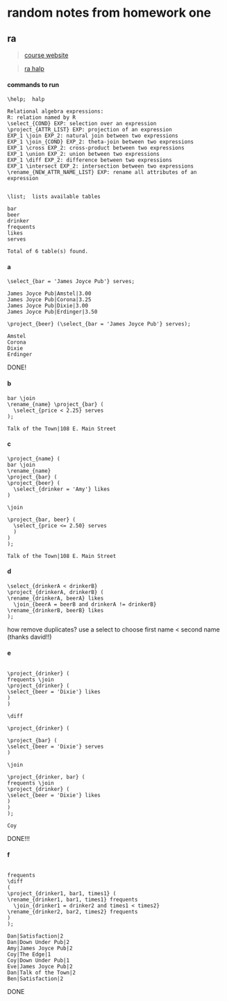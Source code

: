 # random notes from homework one

## ra 

> [course website](https://sites.duke.edu/compsci316_01_f2016/)

> [ra halp](https://sites.duke.edu/compsci316_01_f2016/help/ra/)

#### commands to run

```
\help;  halp

Relational algebra expressions:
R: relation named by R
\select_{COND} EXP: selection over an expression
\project_{ATTR_LIST} EXP: projection of an expression
EXP_1 \join EXP_2: natural join between two expressions
EXP_1 \join_{COND} EXP_2: theta-join between two expressions
EXP_1 \cross EXP_2: cross-product between two expressions
EXP_1 \union EXP_2: union between two expressions
EXP_1 \diff EXP_2: difference between two expressions
EXP_1 \intersect EXP_2: intersection between two expressions
\rename_{NEW_ATTR_NAME_LIST} EXP: rename all attributes of an expression


\list;  lists available tables

bar
beer
drinker
frequents
likes
serves

Total of 6 table(s) found.

```

#### a

```
\select_{bar = 'James Joyce Pub'} serves;

James Joyce Pub|Amstel|3.00
James Joyce Pub|Corona|3.25
James Joyce Pub|Dixie|3.00
James Joyce Pub|Erdinger|3.50

\project_{beer} (\select_{bar = 'James Joyce Pub'} serves);

Amstel
Corona
Dixie
Erdinger
```

DONE!

#### b

```
bar \join
\rename_{name} \project_{bar} ( 
  \select_{price < 2.25} serves 
);

Talk of the Town|108 E. Main Street

```

#### c

```
\project_{name} (
bar \join
\rename_{name} 
\project_{bar} (
\project_{beer} (
  \select_{drinker = 'Amy'} likes
)

\join 

\project_{bar, beer} (
  \select_{price <= 2.50} serves 
  )
)
);

Talk of the Town|108 E. Main Street
```

#### d

```
\select_{drinkerA < drinkerB}
\project_{drinkerA, drinkerB} (
\rename_{drinkerA, beerA} likes 
  \join_{beerA = beerB and drinkerA != drinkerB}
\rename_{drinkerB, beerB} likes
);
```

how remove duplicates? use a select to choose first name < second name (thanks david!!)

#### e 

```

\project_{drinker} (
frequents \join 
\project_{drinker} (
\select_{beer = 'Dixie'} likes
)
)

\diff

\project_{drinker} (

\project_{bar} (
\select_{beer = 'Dixie'} serves
)

\join

\project_{drinker, bar} (
frequents \join 
\project_{drinker} (
\select_{beer = 'Dixie'} likes
)
)
);

Coy

```

DONE!!!

#### f

```

frequents
\diff 
(
\project_{drinker1, bar1, times1} (
\rename_{drinker1, bar1, times1} frequents 
  \join_{drinker1 = drinker2 and times1 < times2}
\rename_{drinker2, bar2, times2} frequents
)
);

Dan|Satisfaction|2
Dan|Down Under Pub|2
Amy|James Joyce Pub|2
Coy|The Edge|1
Coy|Down Under Pub|1
Eve|James Joyce Pub|2
Dan|Talk of the Town|2
Ben|Satisfaction|2

```
DONE
